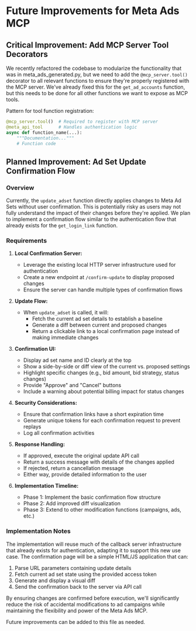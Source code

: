 # Future Improvements for Meta Ads MCP

## Critical Improvement: Add MCP Server Tool Decorators

We recently refactored the codebase to modularize the functionality that was in meta_ads_generated.py, but we need to add the `@mcp_server.tool()` decorator to all relevant functions to ensure they're properly registered with the MCP server. We've already fixed this for the `get_ad_accounts` function, but this needs to be done for all other functions we want to expose as MCP tools.

Pattern for tool function registration:
```python
@mcp_server.tool()  # Required to register with MCP server
@meta_api_tool      # Handles authentication logic
async def function_name(...):
    """Documentation..."""
    # Function code
```

## Planned Improvement: Ad Set Update Confirmation Flow

### Overview
Currently, the `update_adset` function directly applies changes to Meta Ad Sets without user confirmation. This is potentially risky as users may not fully understand the impact of their changes before they're applied. We plan to implement a confirmation flow similar to the authentication flow that already exists for the `get_login_link` function.

### Requirements

1. **Local Confirmation Server:**
   - Leverage the existing local HTTP server infrastructure used for authentication
   - Create a new endpoint at `/confirm-update` to display proposed changes
   - Ensure the server can handle multiple types of confirmation flows

2. **Update Flow:**
   - When `update_adset` is called, it will:
     - Fetch the current ad set details to establish a baseline
     - Generate a diff between current and proposed changes
     - Return a clickable link to a local confirmation page instead of making immediate changes
   
3. **Confirmation UI:**
   - Display ad set name and ID clearly at the top
   - Show a side-by-side or diff view of the current vs. proposed settings
   - Highlight specific changes (e.g., bid amount, bid strategy, status changes)
   - Provide "Approve" and "Cancel" buttons
   - Include a warning about potential billing impact for status changes

4. **Security Considerations:**
   - Ensure that confirmation links have a short expiration time
   - Generate unique tokens for each confirmation request to prevent replays
   - Log all confirmation activities

5. **Response Handling:**
   - If approved, execute the original update API call
   - Return a success message with details of the changes applied
   - If rejected, return a cancellation message
   - Either way, provide detailed information to the user

6. **Implementation Timeline:**
   - Phase 1: Implement the basic confirmation flow structure
   - Phase 2: Add improved diff visualization
   - Phase 3: Extend to other modification functions (campaigns, ads, etc.)

### Implementation Notes

The implementation will reuse much of the callback server infrastructure that already exists for authentication, adapting it to support this new use case. The confirmation page will be a simple HTML/JS application that can:

1. Parse URL parameters containing update details
2. Fetch current ad set state using the provided access token
3. Generate and display a visual diff
4. Send the confirmation back to the server via API call

By ensuring changes are confirmed before execution, we'll significantly reduce the risk of accidental modifications to ad campaigns while maintaining the flexibility and power of the Meta Ads MCP.

Future improvements can be added to this file as needed. 